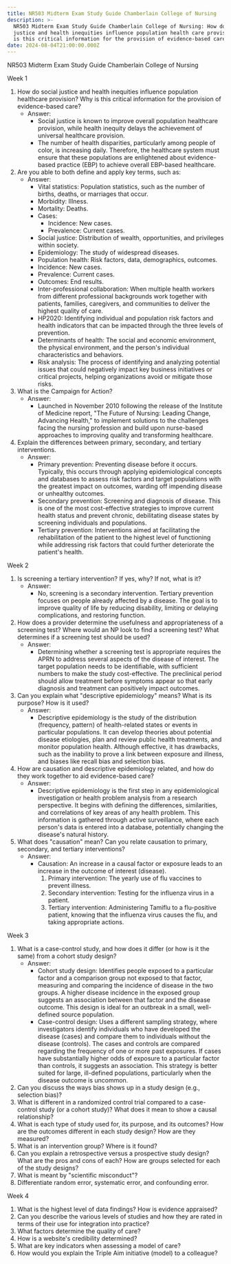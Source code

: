```yaml
---
title: NR503 Midterm Exam Study Guide Chamberlain College of Nursing
description: >-
  NR503 Midterm Exam Study Guide Chamberlain College of Nursing: How does social
  justice and health inequities influence population health care provision? Why
  is this critical information for the provision of evidence-based care?
date: 2024-08-04T21:00:00.000Z
---
```


NR503 Midterm Exam Study Guide
Chamberlain College of Nursing

Week 1

1. How do social justice and health inequities influence population healthcare provision? Why is this critical information for the provision of evidence-based care?
   * Answer:
     * Social justice is known to improve overall population healthcare provision, while health inequity delays the achievement of universal healthcare provision.
     * The number of health disparities, particularly among people of color, is increasing daily. Therefore, the healthcare system must ensure that these populations are enlightened about evidence-based practice (EBP) to achieve overall EBP-based healthcare.
2. Are you able to both define and apply key terms, such as:
   * Answer:
     * Vital statistics: Population statistics, such as the number of births, deaths, or marriages that occur.
     * Morbidity: Illness.
     * Mortality: Deaths.
     * Cases:
       * Incidence: New cases.
       * Prevalence: Current cases.
     * Social justice: Distribution of wealth, opportunities, and privileges within society.
     * Epidemiology: The study of widespread diseases.
     * Population health: Risk factors, data, demographics, outcomes.
     * Incidence: New cases.
     * Prevalence: Current cases.
     * Outcomes: End results.
     * Inter-professional collaboration: When multiple health workers from different professional backgrounds work together with patients, families, caregivers, and communities to deliver the highest quality of care.
     * HP2020: Identifying individual and population risk factors and health indicators that can be impacted through the three levels of prevention.
     * Determinants of health: The social and economic environment, the physical environment, and the person's individual characteristics and behaviors.
     * Risk analysis: The process of identifying and analyzing potential issues that could negatively impact key business initiatives or critical projects, helping organizations avoid or mitigate those risks.
3. What is the Campaign for Action?
   * Answer:
     * Launched in November 2010 following the release of the Institute of Medicine report, "The Future of Nursing: Leading Change, Advancing Health," to implement solutions to the challenges facing the nursing profession and build upon nurse-based approaches to improving quality and transforming healthcare.
4. Explain the differences between primary, secondary, and tertiary interventions.
   * Answer:
     * Primary prevention: Preventing disease before it occurs. Typically, this occurs through applying epidemiological concepts and databases to assess risk factors and target populations with the greatest impact on outcomes, warding off impending disease or unhealthy outcomes.
     * Secondary prevention: Screening and diagnosis of disease. This is one of the most cost-effective strategies to improve current health status and prevent chronic, debilitating disease states by screening individuals and populations.
     * Tertiary prevention: Interventions aimed at facilitating the rehabilitation of the patient to the highest level of functioning while addressing risk factors that could further deteriorate the patient's health.

Week 2

1. Is screening a tertiary intervention? If yes, why? If not, what is it?
   * Answer:
     * No, screening is a secondary intervention. Tertiary prevention focuses on people already affected by a disease. The goal is to improve quality of life by reducing disability, limiting or delaying complications, and restoring function.
2. How does a provider determine the usefulness and appropriateness of a screening test? Where would an NP look to find a screening test? What determines if a screening test should be used?
   * Answer:
     * Determining whether a screening test is appropriate requires the APRN to address several aspects of the disease of interest. The target population needs to be identifiable, with sufficient numbers to make the study cost-effective. The preclinical period should allow treatment before symptoms appear so that early diagnosis and treatment can positively impact outcomes.
3. Can you explain what "descriptive epidemiology" means? What is its purpose? How is it used?
   * Answer:
     * Descriptive epidemiology is the study of the distribution (frequency, pattern) of health-related states or events in particular populations. It can develop theories about potential disease etiologies, plan and review public health treatments, and monitor population health. Although effective, it has drawbacks, such as the inability to prove a link between exposure and illness, and biases like recall bias and selection bias.
4. How are causation and descriptive epidemiology related, and how do they work together to aid evidence-based care?
   * Answer:
     * Descriptive epidemiology is the first step in any epidemiological investigation or health problem analysis from a research perspective. It begins with defining the differences, similarities, and correlations of key areas of any health problem. This information is gathered through active surveillance, where each person's data is entered into a database, potentially changing the disease's natural history.
5. What does "causation" mean? Can you relate causation to primary, secondary, and tertiary interventions?
   * Answer:
     * Causation: An increase in a causal factor or exposure leads to an increase in the outcome of interest (disease).
       1. Primary intervention: The yearly use of flu vaccines to prevent illness.
       2. Secondary intervention: Testing for the influenza virus in a patient.
       3. Tertiary intervention: Administering Tamiflu to a flu-positive patient, knowing that the influenza virus causes the flu, and taking appropriate actions.

Week 3

1. What is a case-control study, and how does it differ (or how is it the same) from a cohort study design?
   * Answer:
     * Cohort study design: Identifies people exposed to a particular factor and a comparison group not exposed to that factor, measuring and comparing the incidence of disease in the two groups. A higher disease incidence in the exposed group suggests an association between that factor and the disease outcome. This design is ideal for an outbreak in a small, well-defined source population.
     * Case-control design: Uses a different sampling strategy, where investigators identify individuals who have developed the disease (cases) and compare them to individuals without the disease (controls). The cases and controls are compared regarding the frequency of one or more past exposures. If cases have substantially higher odds of exposure to a particular factor than controls, it suggests an association. This strategy is better suited for large, ill-defined populations, particularly when the disease outcome is uncommon.
2. Can you discuss the ways bias shows up in a study design (e.g., selection bias)?
3. What is different in a randomized control trial compared to a case-control study (or a cohort study)? What does it mean to show a causal relationship?
4. What is each type of study used for, its purpose, and its outcomes? How are the outcomes different in each study design? How are they measured?
5. What is an intervention group? Where is it found?
6. Can you explain a retrospective versus a prospective study design? What are the pros and cons of each? How are groups selected for each of the study designs?
7. What is meant by "scientific misconduct"?
8. Differentiate random error, systematic error, and confounding error.

Week 4

1. What is the highest level of data findings? How is evidence appraised?
2. Can you describe the various levels of studies and how they are rated in terms of their use for integration into practice?
3. What factors determine the quality of care?
4. How is a website's credibility determined?
5. What are key indicators when assessing a model of care?
6. How would you explain the Triple Aim initiative (model) to a colleague?
